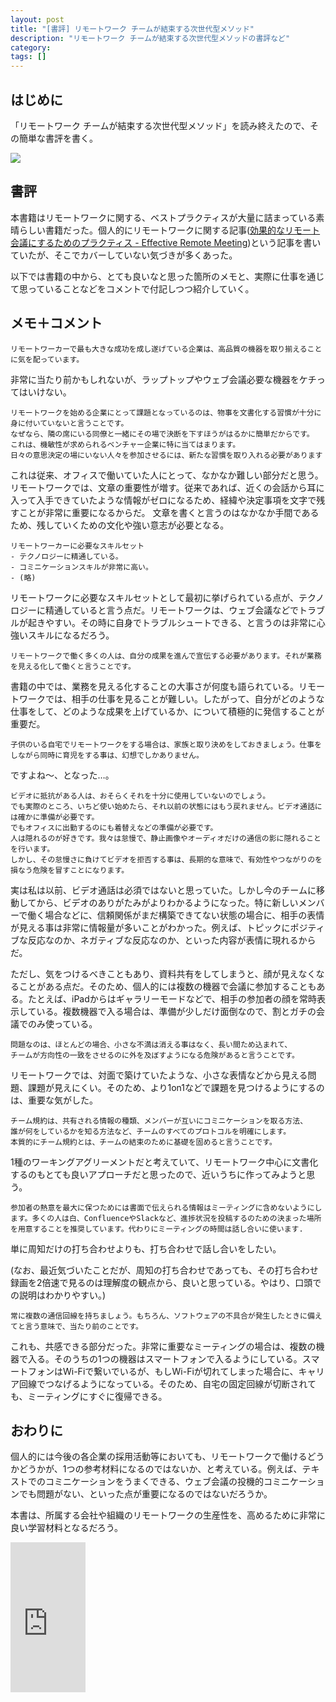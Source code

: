 ```yaml
---
layout: post
title: "[書評] リモートワーク チームが結束する次世代型メソッド"
description: "リモートワーク チームが結束する次世代型メソッドの書評など"
category: 
tags: []
---
```


## はじめに

「リモートワーク チームが結束する次世代型メソッド」を読み終えたので、その簡単な書評を書く。

<a target="_blank"  href="https://www.amazon.co.jp/gp/product/B08FC1P6FT/ref=as_li_tl?ie=UTF8&camp=247&creative=1211&creativeASIN=B08FC1P6FT&linkCode=as2&tag=iwashi86-22&linkId=a71183e68f218990acbaba11b91b00c3"><img border="0" src="//ws-fe.amazon-adsystem.com/widgets/q?_encoding=UTF8&MarketPlace=JP&ASIN=B08FC1P6FT&ServiceVersion=20070822&ID=AsinImage&WS=1&Format=_SL250_&tag=iwashi86-22" ></a><img src="//ir-jp.amazon-adsystem.com/e/ir?t=iwashi86-22&l=am2&o=9&a=B08FC1P6FT" width="1" height="1" border="0" alt="" style="border:none !important; margin:0px !important;" />

## 書評

本書籍はリモートワークに関する、ベストプラクティスが大量に詰まっている素晴らしい書籍だった。個人的にリモートワークに関する記事([効果的なリモート会議にするためのプラクティス - Effective Remote Meeting](https://iwashi.co/2020/03/27/Effective-Remote-Meeting))という記事を書いていたが、そこでカバーしていない気づきが多くあった。

以下では書籍の中から、とても良いなと思った箇所のメモと、実際に仕事を通じて思っていることなどをコメントで付記しつつ紹介していく。

## メモ＋コメント

```
リモートワーカーで最も大きな成功を成し遂げている企業は、高品質の機器を取り揃えることに気を配っています。
```

非常に当たり前かもしれないが、ラップトップやウェブ会議必要な機器をケチってはいけない。

```
リモートワークを始める企業にとって課題となっているのは、物事を文書化する習慣が十分に身に付いていないと言うことです。
なぜなら、隣の席にいる同僚と一緒にその場で決断を下すほうがはるかに簡単だからです。
これは、機敏性が求められるベンチャー企業に特に当てはまります。
日々の意思決定の場にいない人々を参加させるには、新たな習慣を取り入れる必要があります
```

これは従来、オフィスで働いていた人にとって、なかなか難しい部分だと思う。リモートワークでは、文章の重要性が増す。従来であれば、近くの会話から耳に入って入手できていたような情報がゼロになるため、経緯や決定事項を文字で残すことが非常に重要になるからだ。
文章を書くと言うのはなかなか手間であるため、残していくための文化や強い意志が必要となる。

```
リモートワーカーに必要なスキルセット
- テクノロジーに精通している。
- コミニケーションスキルが非常に高い。
- (略)
```

リモートワークに必要なスキルセットとして最初に挙げられている点が、テクノロジーに精通していると言う点だ。リモートワークは、ウェブ会議などでトラブルが起きやすい。その時に自身でトラブルシュートできる、と言うのは非常に心強いスキルになるだろう。

```
リモートワークで働く多くの人は、自分の成果を進んで宣伝する必要があります。それが業務を見える化して働くと言うことです。
```

書籍の中では、業務を見える化することの大事さが何度も語られている。リモートワークでは、相手の仕事を見ることが難しい。したがって、自分がどのような仕事をして、どのような成果を上げているか、について積極的に発信することが重要だ。

```
子供のいる自宅でリモートワークをする場合は、家族と取り決めをしておきましょう。仕事をしながら同時に育児をする事は、幻想でしかありません。
```

ですよね〜、となった…。

```
ビデオに抵抗がある人は、おそらくそれを十分に使用していないのでしょう。
でも実際のところ、いちど使い始めたら、それ以前の状態にはもう戻れません。ビデオ通話には確かに準備が必要です。
でもオフィスに出勤するのにも着替えなどの準備が必要です。
人は隠れるのが好きです。我々は怠慢で、静止画像やオーディオだけの通信の影に隠れることを行います。
しかし、その怠慢さに負けてビデオを拒否する事は、長期的な意味で、有効性やつながりのを損なう危険を冒すことになります。
```

実は私は以前、ビデオ通話は必須ではないと思っていた。しかし今のチームに移動してから、ビデオのありがたみがよりわかるようになった。特に新しいメンバーで働く場合などに、信頼関係がまだ構築できてない状態の場合に、相手の表情が見える事は非常に情報量が多いことがわかった。例えば、トピックにポジティブな反応なのか、ネガティブな反応なのか、といった内容が表情に現れるからだ。

ただし、気をつけるべきこともあり、資料共有をしてしまうと、顔が見えなくなることがある点だ。そのため、個人的には複数の機器で会議に参加することもある。たとえば、iPadからはギャラリーモードなどで、相手の参加者の顔を常時表示している。複数機器で入る場合は、準備が少しだけ面倒なので、割とガチの会議でのみ使っている。

```
問題なのは、ほとんどの場合、小さな不満は消える事はなく、長い間ため込まれて、
チームが方向性の一致をさせるのに外を及ぼすようになる危険があると言うことです。
```

リモートワークでは、対面で築けていたような、小さな表情などから見える問題、課題が見えにくい。そのため、より1on1などで課題を見つけるようにするのは、重要な気がした。

```
チーム規約は、共有される情報の種類、メンバーが互いにコミニケーションを取る方法、
誰が何をしているかを知る方法など、チームのすべてのプロトコルを明確にします。
本質的にチーム規約とは、チームの結束のために基礎を固めると言うことです。
```

1種のワーキングアグリーメントだと考えていて、リモートワーク中心に文書化するのもとても良いアプローチだと思ったので、近いうちに作ってみようと思う。

```
参加者の熱意を最大に保つためには書面で伝えられる情報はミーティングに含めないようにします。多くの人は白、ConfluenceやSlackなど、進捗状況を投稿するのための決まった場所を用意することを推奨しています。代わりにミーティングの時間は話し合いに使います.
```

単に周知だけの打ち合わせよりも、打ち合わせで話し合いをしたい。

(なお、最近気づいたことだが、周知の打ち合わせであっても、その打ち合わせ録画を2倍速で見るのは理解度の観点から、良いと思っている。やはり、口頭での説明はわかりやすい。)

```
常に複数の通信回線を持ちましょう。もちろん、ソフトウェアの不具合が発生したときに備えてと言う意味で、当たり前のことです。
```

これも、共感できる部分だった。非常に重要なミーティングの場合は、複数の機器で入る。そのうちの1つの機器はスマートフォンで入るようにしている。スマートフォンはWi-Fiで繋いでいるが、もしWi-Fiが切れてしまった場合に、キャリア回線でつなげるようになっている。そのため、自宅の固定回線が切断されても、ミーティングにすぐに復帰できる。

## おわりに

個人的には今後の各企業の採用活動等においても、リモートワークで働けるどうかどうかが、1つの参考材料になるのではないか、と考えている。例えば、テキストでのコミニケーションをうまくできる、ウェブ会議の投機的コミニケーションでも問題がない、といった点が重要になるのではないだろうか。

本書は、所属する会社や組織のリモートワークの生産性を、高めるために非常に良い学習材料となるだろう。

<iframe style="width:120px;height:240px;" marginwidth="0" marginheight="0" scrolling="no" frameborder="0" src="https://rcm-fe.amazon-adsystem.com/e/cm?ref=qf_sp_asin_til&t=iwashi86-22&m=amazon&o=9&p=8&l=as1&IS1=1&detail=1&asins=B08FC1P6FT&linkId=8b9adfafce6c142a6e37fd0153d86721&bc1=ffffff&lt1=_top&fc1=333333&lc1=0066c0&bg1=ffffff&f=ifr">
</iframe>
